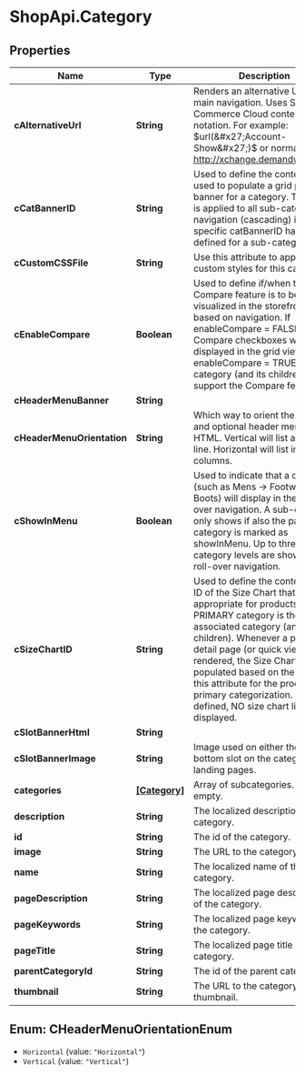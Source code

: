 # ShopApi.Category

## Properties
Name | Type | Description | Notes
------------ | ------------- | ------------- | -------------
**cAlternativeUrl** | **String** | Renders an alternative URL in main navigation. Uses Salesforce Commerce Cloud content url notation. For example: $url(&#x27;Account-Show&#x27;)$ or normal URL http://xchange.demandware.com | [optional] 
**cCatBannerID** | **String** | Used to define the content asset used to populate a grid page banner for a category. This value is applied to all sub-category navigation (cascading) if no specific catBannerID has been defined for  a sub-category. | [optional] 
**cCustomCSSFile** | **String** | Use this attribute to apply custom styles for this category. | [optional] 
**cEnableCompare** | **Boolean** | Used to define if/when the Compare feature is to be visualized in the storefront based on navigation. If enableCompare &#x3D; FALSE, no Compare checkboxes will be displayed in the grid view. If enableCompare &#x3D; TRUE, the category (and its children) will support the Compare feature. | [optional] 
**cHeaderMenuBanner** | **String** |  | [optional] 
**cHeaderMenuOrientation** | **String** | Which way to orient the menu and optional header menu HTML. Vertical will list all in one line. Horizontal will list in columns. | [optional] 
**cShowInMenu** | **Boolean** | Used to indicate that a category (such as Mens -&gt; Footwear -&gt; Boots) will display in the roll-over navigation. A sub-category only shows if also the parent category is marked as showInMenu. Up to three category levels are shown in roll-over navigation. | [optional] 
**cSizeChartID** | **String** | Used to define the content asset ID of the Size Chart that is appropriate for products whose PRIMARY category is the associated category (and its children). Whenever a product detail page (or quick view) is rendered, the Size Chart link is populated based on the value of this attribute for the products primary categorization. If not defined, NO size chart link is displayed. | [optional] 
**cSlotBannerHtml** | **String** |  | [optional] 
**cSlotBannerImage** | **String** | Image used on either the top or bottom slot on the category landing pages. | [optional] 
**categories** | [**[Category]**](Category.md) | Array of subcategories. Can be empty. | [optional] 
**description** | **String** | The localized description of the category. | [optional] 
**id** | **String** | The id of the category. | [optional] 
**image** | **String** | The URL to the category image. | [optional] 
**name** | **String** | The localized name of the category. | [optional] 
**pageDescription** | **String** | The localized page description of the category. | [optional] 
**pageKeywords** | **String** | The localized page keywords of the category. | [optional] 
**pageTitle** | **String** | The localized page title of the category. | [optional] 
**parentCategoryId** | **String** | The id of the parent category. | [optional] 
**thumbnail** | **String** | The URL to the category thumbnail. | [optional] 

<a name="CHeaderMenuOrientationEnum"></a>
## Enum: CHeaderMenuOrientationEnum

* `Horizontal` (value: `"Horizontal"`)
* `Vertical` (value: `"Vertical"`)

